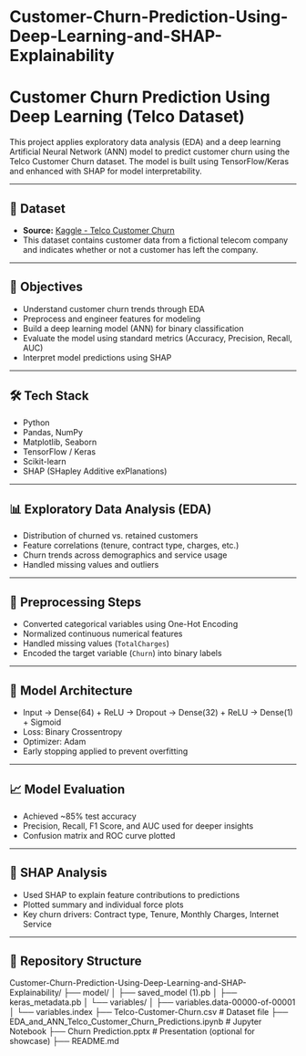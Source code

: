 # Customer-Churn-Prediction-Using-Deep-Learning-and-SHAP-Explainability

# Customer Churn Prediction Using Deep Learning (Telco Dataset)

This project applies exploratory data analysis (EDA) and a deep learning Artificial Neural Network (ANN) model to predict customer churn using the Telco Customer Churn dataset. The model is built using TensorFlow/Keras and enhanced with SHAP for model interpretability.

---

## 📌 Dataset

- **Source:** [Kaggle - Telco Customer Churn](https://www.kaggle.com/datasets/blastchar/telco-customer-churn)
- This dataset contains customer data from a fictional telecom company and indicates whether or not a customer has left the company.

---

## 🧠 Objectives

- Understand customer churn trends through EDA
- Preprocess and engineer features for modeling
- Build a deep learning model (ANN) for binary classification
- Evaluate the model using standard metrics (Accuracy, Precision, Recall, AUC)
- Interpret model predictions using SHAP

---

## 🛠️ Tech Stack

- Python
- Pandas, NumPy
- Matplotlib, Seaborn
- TensorFlow / Keras
- Scikit-learn
- SHAP (SHapley Additive exPlanations)

---

## 📊 Exploratory Data Analysis (EDA)

- Distribution of churned vs. retained customers
- Feature correlations (tenure, contract type, charges, etc.)
- Churn trends across demographics and service usage
- Handled missing values and outliers

---

## 🔧 Preprocessing Steps

- Converted categorical variables using One-Hot Encoding
- Normalized continuous numerical features
- Handled missing values (`TotalCharges`)
- Encoded the target variable (`Churn`) into binary labels

---

## 🤖 Model Architecture

- Input → Dense(64) + ReLU → Dropout → Dense(32) + ReLU → Dense(1) + Sigmoid
- Loss: Binary Crossentropy
- Optimizer: Adam
- Early stopping applied to prevent overfitting

---

## 📈 Model Evaluation

- Achieved ~85% test accuracy
- Precision, Recall, F1 Score, and AUC used for deeper insights
- Confusion matrix and ROC curve plotted

---

## 🧠 SHAP Analysis

- Used SHAP to explain feature contributions to predictions
- Plotted summary and individual force plots
- Key churn drivers: Contract type, Tenure, Monthly Charges, Internet Service

---

## 📁 Repository Structure

Customer-Churn-Prediction-Using-Deep-Learning-and-SHAP-Explainability/
├── model/
│   ├── saved_model (1).pb
│   ├── keras_metadata.pb
│   └── variables/
│       ├── variables.data-00000-of-00001
│       └── variables.index
├── Telco-Customer-Churn.csv              # Dataset file
├── EDA_and_ANN_Telco_Customer_Churn_Predictions.ipynb  # Jupyter Notebook
├── Churn Prediction.pptx                 # Presentation (optional for showcase)
├── README.md  
